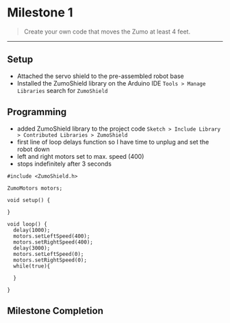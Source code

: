 # Milestone 1
> Create your own code that moves the Zumo at least 4 feet.
------

## Setup
- Attached the servo shield to the pre-assembled robot base
- Installed the ZumoShield library on the Arduino IDE ```Tools > Manage Libraries``` search for ```ZumoShield```

## Programming
- added ZumoShield library to the project code ```Sketch > Include Library > Contributed Libraries > ZumoShield```
- first line of loop delays function so I have time to unplug and set the robot down
- left and right motors set to max. speed (400)
- stops indefinitely after 3 seconds
```
#include <ZumoShield.h>

ZumoMotors motors;

void setup() {
  
}

void loop() {
  delay(1000);
  motors.setLeftSpeed(400);
  motors.setRightSpeed(400);
  delay(3000);
  motors.setLeftSpeed(0);
  motors.setRightSpeed(0);
  while(true){
    
  }

}
```

## Milestone Completion

